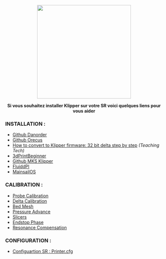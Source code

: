 <p align="center">  
  <img src="https://user-images.githubusercontent.com/62854582/165336191-0ab57463-6fc6-4fad-8408-ae8a53b843ed.png" width="300"/>  
</p>

<p align="center">
  <b>Si vous souhaitez installer Klipper sur votre SR voici quelques liens pour vous aider</b>
  </p>
  
### INSTALLATION :

- [Github Danorder](https://github.com/danorder/Flsun-super-racer-Full-klipper-config-)
- [Github Orecus](https://github.com/orecus/FLSUN-SR---Klipper)
- [How to convert to Klipper firmware: 32 bit delta step by step](https://www.youtube.com/watch?v=Cj7KpzbgExQ) *(Teaching Tech)*
- [3dPrintBeginner](https://3dprintbeginner.com/klipper-on-flsun-super-racer/)
- [Github MKS Klipper](https://github.com/makerbase-mks/Klipper-for-MKS-Boards)
- [FluiddPI](https://docs.fluidd.xyz/installation/fluiddpi)
- [MainsailOS](https://docs.mainsail.xyz/setup/mainsail-os)

### CALIBRATION :

- [Probe Calibration](https://www.klipper3d.org/Probe_Calibrate.html)
- [Delta Calibration](https://www.klipper3d.org/Delta_Calibrate.html)
- [Bed Mesh](https://www.klipper3d.org/Bed_Mesh.html)
- [Pressure Advance](https://www.klipper3d.org/Pressure_Advance.html)
- [Slicers](https://www.klipper3d.org/Slicers.html)
- [Endstop Phase](https://www.klipper3d.org/Endstop_Phase.html)
- [Resonance Compensation](https://www.klipper3d.org/Resonance_Compensation.html)

### CONFIGURATION :

- [Configuartion SR : Printer.cfg](https://gist.github.com/tuannat/d5720b08c07a4f2943cd69413ca908df?fbclid=IwAR1rFx1J6orTyAcVE1YuAUgp8sqxx7WrkDAzW4bPrI1Q-HyW3n44g2t0VJs)

